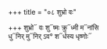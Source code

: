 +++
title = "०८ शुभ्रो वः"

+++
शुभ्रो᳓ वः शु᳓ष्मः क्रु᳓ध्मी म᳓नांसि  
धु᳓निर् मु᳓निर् ऽव° श᳓र्धस्य धृष्णोः᳓